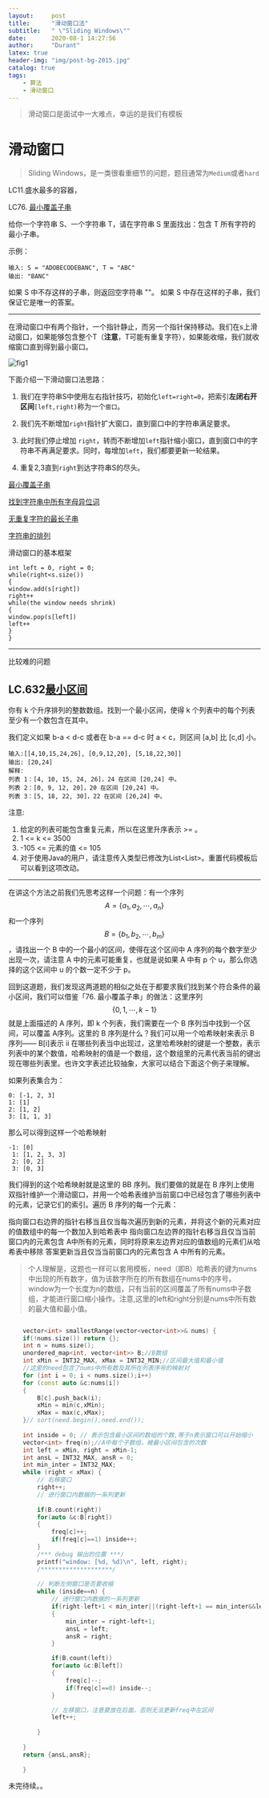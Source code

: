 ```yaml
---
layout:     post
title:      "滑动窗口法"
subtitle:   " \"Sliding Windows\""
date:       2020-08-1 14:27:56 
author:     "Durant"
latex: true
header-img: "img/post-bg-2015.jpg"
catalog: true
tags:
	- 算法
    - 滑动窗口
---
```


> 滑动窗口是面试中一大难点，幸运的是我们有模板

# 滑动窗口

> Sliding Windows，是一类很看重细节的问题，题目通常为`Medium`或者`hard`

LC11.盛水最多的容器，

 LC76. [最小覆盖子串](https://leetcode-cn.com/problems/minimum-window-substring/)

给你一个字符串 S、一个字符串 T，请在字符串 S 里面找出：包含 T 所有字符的最小子串。

示例：

```
输入: S = "ADOBECODEBANC", T = "ABC"
输出: "BANC"

```

如果 S 中不存这样的子串，则返回空字符串 ""。
如果 S 中存在这样的子串，我们保证它是唯一的答案。

---

在滑动窗口中有两个指针，一个指针静止，而另一个指针保持移动。我们在s上滑动窗口，如果能够包含整个T（**注意**，T可能有重复字符），如果能收缩，我们就收缩窗口直到得到最小窗口。

![fig1](https://assets.leetcode-cn.com/solution-static/76/76_fig1.gif)



下面介绍一下滑动窗口法思路：

1. 我们在字符串S中使用左右指针技巧，初始化`left=right=0`，把索引**左闭右开区间**`[left,right)`称为一个`窗口`。

2. 我们先不断增加`right`指针扩大窗口，直到窗口中的字符串满足要求。

3. 此时我们停止增加 `right`，转而不断增加`left`指针缩小窗口，直到窗口中的字符串不再满足要求。同时，每增加`left`，我们都要更新一轮结果。

4. 重复2,3直到`right`到达字符串S的尽头。

   







[最小覆盖子串](https://leetcode-cn.com/problems/minimum-window-substring/)

[找到字符串中所有字母异位词](https://leetcode-cn.com/problems/find-all-anagrams-in-a-string/)

[无重复字符的最长子串](https://leetcode-cn.com/problems/longest-substring-without-repeating-characters/)

[字符串的排列](https://leetcode-cn.com/problems/permutation-in-string/)

滑动窗口的基本框架

```
int left = 0, right = 0;
while(right<s.size())
{
window.add(s[right])
right++
while(the window needs shrink)
{
window.pop(s[left])
left++
}
}
```

---

比较难的问题

## LC.632[最小区间](https://leetcode-cn.com/problems/smallest-range-covering-elements-from-k-lists)



你有 k 个升序排列的整数数组。找到一个最小区间，使得 k 个列表中的每个列表至少有一个数包含在其中。

我们定义如果 b-a < d-c 或者在 b-a == d-c 时 a < c，则区间 [a,b] 比 [c,d] 小。

```示例 1:
输入:[[4,10,15,24,26], [0,9,12,20], [5,18,22,30]]
输出: [20,24]
解释: 
列表 1：[4, 10, 15, 24, 26]，24 在区间 [20,24] 中。
列表 2：[0, 9, 12, 20]，20 在区间 [20,24] 中。
列表 3：[5, 18, 22, 30]，22 在区间 [20,24] 中。
```

注意:

1. 给定的列表可能包含重复元素，所以在这里升序表示 >= 。
2. 1 <= k <= 3500
3. -105 <= 元素的值 <= 105
4. 对于使用Java的用户，请注意传入类型已修改为List<List<Integer>>。重置代码模板后可以看到这项改动。

---

在讲这个方法之前我们先思考这样一个问题：有一个序列 $$A = \{ a_1, a_2, \cdots, a_n \}$$ 和一个序列 $$B = \{b_1, b_2, \cdots, b_m\}$$，请找出一个 B 中的一个最小的区间，使得在这个区间中 A 序列的每个数字至少出现一次，请注意 A 中的元素可能重复，也就是说如果 A 中有 p 个 u，那么你选择的这个区间中 u 的个数一定不少于 p。

回到这道题，我们发现这两道题的相似之处在于都要求我们找到某个符合条件的最小区间，我们可以借鉴「76. 最小覆盖子串」的做法：这里序列 $$\{ 0, 1, \cdots , k - 1 \}$$ 就是上面描述的 A 序列，即 k 个列表，我们需要在一个 B 序列当中找到一个区间，可以覆盖 A序列。这里的 B 序列是什么？我们可以用一个哈希映射来表示 B 序列—— B[i]表示 ii 在哪些列表当中出现过，这里哈希映射的键是一个整数，表示列表中的某个数值，哈希映射的值是一个数组，这个数组里的元素代表当前的键出现在哪些列表里。也许文字表述比较抽象，大家可以结合下面这个例子来理解。

如果列表集合为：

```
0: [-1, 2, 3]
1: [1]
2: [1, 2]
3: [1, 1, 3]

```

那么可以得到这样一个哈希映射

```
-1: [0]
 1: [1, 2, 3, 3]
 2: [0, 2]
 3: [0, 3]
```

我们得到的这个哈希映射就是这里的 BB 序列。我们要做的就是在 B 序列上使用双指针维护一个滑动窗口，并用一个哈希表维护当前窗口中已经包含了哪些列表中的元素，记录它们的索引。遍历 B 序列的每一个元素：

指向窗口右边界的指针右移当且仅当每次遍历到新的元素，并将这个新的元素对应的值数组中的每一个数加入到哈希表中
指向窗口左边界的指针右移当且仅当当前窗口内的元素包含 A中所有的元素，同时将原来左边界对应的值数组的元素们从哈希表中移除
答案更新当且仅当当前窗口内的元素包含 A 中所有的元素。

>  个人理解是，这题也一样可以套用模板，need（即B）哈希表的键为nums中出现的所有数字，值为该数字所在的所有数组在nums中的序号。window为一个长度为n的数组，只有当前的区间覆盖了所有nums中子数组，才能进行窗口缩小操作。注意,这里的left和right分别是nums中所有数的最大值和最小值。



```C++

    vector<int> smallestRange(vector<vector<int>>& nums) {
    if(!nums.size()) return {};
    int n = nums.size();
    unordered_map<int, vector<int>> B;//B数组
    int xMin = INT32_MAX, xMax = INT32_MIN;//区间最大值和最小值
    //这里的need包含了nums中所有数及其所在列表序号的映射对
    for (int i = 0; i < nums.size();i++) 
    for (const auto &c:nums[i])
    {
        B[c].push_back(i);
        xMin = min(c,xMin);
        xMax = max(c,xMax);
    }// sort(need.begin(),need.end());
    
    int inside = 0; // 表示包含最小区间的数组的个数,等于n表示窗口可以开始缩小
    vector<int> freq(n);//A中每个子数组，被最小区间包含的次数
    int left = xMin, right = xMin-1;
    int ansL = INT32_MAX, ansR = 0; 
    int min_inter = INT32_MAX;
    while (right < xMax) {
        // 右移窗口
        right++;
        // 进行窗口内数据的一系列更新
        
        if(B.count(right))
        for(auto &c:B[right])
        {
            freq[c]++;
            if(freq[c]==1) inside++;
        }
        /*** debug 输出的位置 ***/
        printf("window: [%d, %d)\n", left, right);
        /********************/
        
        // 判断左侧窗口是否要收缩
        while (inside==n) {
            // 进行窗口内数据的一系列更新
            if(right-left+1 < min_inter||(right-left+1 == min_inter&&left<ansL))
            {
                min_inter = right-left+1;
                ansL = left;
                ansR = right;
            }

            if(B.count(left))
            for(auto &c:B[left])
            {
                freq[c]--;
                if(freq[c]==0) inside--;
            }

            // 左移窗口，注意要放在后面，否则无法更新freq中左区间
            left++;
            
        }
    
    }
    return {ansL,ansR};
    
    }
```

未完待续。。